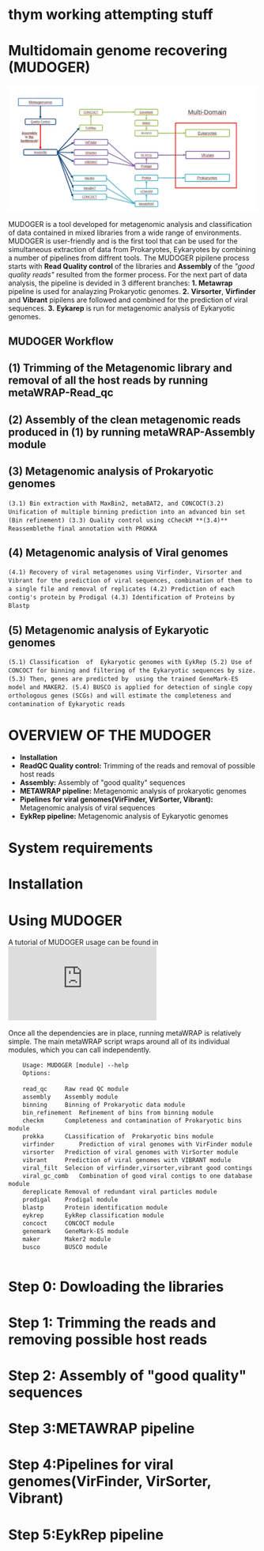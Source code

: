 # thym working attempting stuff

 # Multidomain genome recovering (MUDOGER)
 
 
 ![](https://github.com/EfthymisF/folder-scripts/blob/master/index.png)
 
 MUDOGER is a tool developed for metagenomic analysis and classification of data contained in mixed libraries from a wide range of environments. MUDOGER is user-friendly  and is the first tool that can be used for the simultaneous extraction of data from Prokaryotes, Eykaryotes by combining a number of pipelines from diffrent tools. The MUDOGER pipilene process starts with **Read Quality control** of the libraries and **Assembly** of the *"good quality reads"* resulted from the former process. For the next part of  data analysis, the pipeline is devided in 3 different branches: **1. Metawrap** pipeline is used for analayzing Prokaryotic genomes. **2.** **Virsorter**, **Virfinder** and **Vibrant** pipilens are followed and combined for the prediction of viral sequences. **3.** **Eykarep** is run for metagenomic analysis of Eykaryotic genomes. 
 

## MUDOGER Workflow

##  (1) Trimming of the Metagenomic library and removal of all the host reads by running  metaWRAP-Read_qc

##  (2) Assembly of the clean metagenomic reads produced in **(1)** by running metaWRAP-Assembly module

##  (3) Metagenomic analysis of Prokaryotic genomes 
``(3.1) Bin extraction with MaxBin2, metaBAT2, and CONCOCT(3.2) Unification of multiple binning prediction into an advanced bin set (Bin refinement) (3.3) Quality control using cCheckM **(3.4)** Reassemblethe final annotation with PROKKA``

##  (4) Metagenomic analysis of Viral genomes
``(4.1) Recovery of viral metagenomes using Virfinder, Virsorter and Vibrant for the prediction of viral sequences, combination of them to a single file and removal of replicates (4.2) Prediction of each contig's protein by Prodigal (4.3) Identification of Proteins by Blastp`` 

##  (5) Metagenomic analysis of Eykaryotic genomes
```(5.1) Classification  of  Eykaryotic genomes with EykRep (5.2) Use of CONCOCT for binning and filtering of the Eykaryotic sequences by size.(5.3) Then, genes are predicted by  using the trained GeneMark-ES model and MAKER2. (5.4) BUSCO is applied for detection of single copy orthologous genes (SCGs) and will estimate the completeness and contamination of Eykaryotic reads```

             


# OVERVIEW OF THE MUDOGER

* **Installation** 
* **ReadQC Quality control:** Trimming of the reads and removal of possible host reads
* **Assembly:** Assembly of "good quality" sequences
* **METAWRAP pipeline:**  Metagenomic analysis of prokaryotic genomes
* **Pipelines for viral genomes(VirFinder, VirSorter, Vibrant):** Metagenomic analysis of viral sequences 
* **EykRep pipeline:** Metagenomic analysis of Eykaryotic genomes


# System requirements


# Installation

# Using MUDOGER
A tutorial of MUDOGER usage can be found in  ![Manual](https://github.com/EfthymisF/new/blob/master/Tutorial.md)

Once all the dependencies are in place, running metaWRAP is relatively simple. The main metaWRAP script wraps around all of its individual modules, which you can call independently.

```MUDOGER -h
	Usage: MUDOGER [module] --help
	Options:

	read_qc		Raw read QC module
	assembly	Assembly module
 	binning		Binning of Prokaryotic data module 
	bin_refinement	Refinement of bins from binning module
	checkm		Completeness and contamination of Prokaryotic bins module
	prokka 		CLassification of  Prokaryotic bins module
 	virfinder   	Prediction of viral genomes with VirFinder module 
	virsorter	Prediction of viral genomes with VirSorter module 
	vibrant		Prediction of viral genomes with VIBRANT module
 	viral_filt	Selecion of virfinder,virsorter,vibrant good contings 
	viral_gc_comb	Combination of good viral contigs to one database module	
	dereplicate	Removal of redundant viral particles module
	prodigal	Prodigal module	
	blastp		Protein identification module
	eykrep		EykRep classification module
	concoct		CONCOCT module
	genemark	GeneMark-ES module
	maker		Maker2 module
	busco		BUSCO module
	
 ```


# Step 0: Dowloading the libraries

# Step 1: Trimming the reads and removing possible host reads

# Step 2: Assembly of "good quality" sequences

# Step 3:METAWRAP pipeline

# Step 4:Pipelines for viral genomes(VirFinder, VirSorter, Vibrant)

# Step 5:EykRep pipeline 
